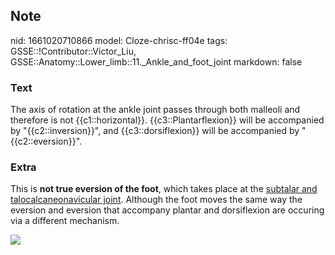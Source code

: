 ## Note
nid: 1661020710866
model: Cloze-chrisc-ff04e
tags: GSSE::!Contributor::Victor_Liu, GSSE::Anatomy::Lower_limb::11._Ankle_and_foot_joint
markdown: false

### Text
The axis of rotation at the ankle joint passes through both malleoli and therefore is not {{c1::horizontal}}. {{c3::Plantarflexion}} will be accompanied by "{{c2::inversion}}", and {{c3::dorsiflexion}} will be accompanied by "{{c2::eversion}}".

### Extra
This is <b>not true eversion of the foot</b>, which takes place at
the <u>subtalar and talocalcaneonavicular joint</u>. Although the
foot moves the same way the eversion and eversion that accompany
plantar and dorsiflexion are occuring via a different mechanism.
<div><img src="1-s2.0-S1877132716300483-gr4.jpg"></div>
